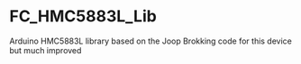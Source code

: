 # FC_HMC5883L_Lib
 Arduino HMC5883L library based on the Joop Brokking code for this device but much improved
